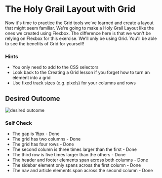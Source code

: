 # The Holy Grail Layout with Grid

Now it's time to practice the Grid tools we've learned and create a layout that might seem familiar. We're going to make a Holy Grail Layout like the ones we created using Flexbox. The difference here is that we won't be relying on Flexbox for this exercise. We'll only be using Grid. You'll be able to see the benefits of Grid for yourself!

### Hints

- You only need to add to the CSS selectors
- Look back to the Creating a Grid lesson if you forget how to turn an element into a grid
- Use fixed track sizes (e.g. pixels) for your columns and rows

## Desired Outcome

![desired outcome](./desired-outcome.png)

### Self Check

- The gap is 15px - Done
- The grid has two columns - Done
- The grid has four rows - Done
- The second column is three times larger than the first - Done
- The third row is five times larger than the others - Done
- The header and footer elements span across both columns - Done
- The sidebar element only spans across the first column - Done
- The nav and article elements span across the second column - Done
